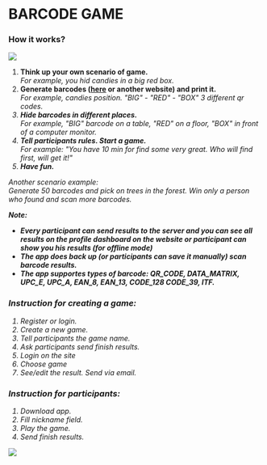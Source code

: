 <h1>BARCODE GAME</h2>
<h3 class="text-center">How it works?</h3>
<img src="https://barcode-game.denysyakubets.tk/images/flow.png"/>
<ol>
<li><b>Think up your own scenario of game.</b><br><i>For example, you hid candies in a big red box.</i></li>

<li><b>Generate barcodes (<a href="http://online-barcode-generator.net/">here</a> or another website) and print it.</b><br><i>For example, candies position. "BIG" - "RED" - "BOX" 3 different qr codes.</li>

<li><b>Hide barcodes in different places.</b><br><i>For example, "BIG" barcode on a table, "RED" on a floor, "BOX" in front of a computer monitor.</i></li>

<li><b>Tell participants rules. Start a game.</b><br><i>For example: "You have 10 min for find some very great. Who will find first, will get it!"</i></li>

<li><b>Have fun.</b></li>
</ol>
<p>
Another scenario example:<br>
Generate 50 barcodes and pick on trees in the forest. Win only a person who found and scan more barcodes. 
</p>
<p>
<b>
Note:
<ul>
<li>Every participant can send results to the server and you can see all results on the profile dashboard on the website or participant can show you his results (for offline mode)</li>
<li>The app does back up (or participants can save it manually) scan barcode results.</li>
<li>The app supportes types of barcode: QR_CODE, DATA_MATRIX, UPC_E, UPC_A, EAN_8, EAN_13, CODE_128 CODE_39, ITF.</li>
</ul>
</b>
</p>
<h3>Instruction for creating a game:</h3>
<ol>
<li>Register or login.</li>
<li>Create a new game.</li>
<li>Tell participants the game name.</li>
<li>Ask participants send finish results.</li>
<li>Login on the site</li>
<li>Choose game</li>
<li>See/edit the result. Send via email.</li>
</ol>
<h3>Instruction for participants:</h3>
<ol>
<li>Download app.</li>
<li>Fill nickname field.</li>
<li>Play the game.</li>
<li>Send finish results.</li>
</ol>
<a href="https://play.google.com/store/apps/details?id=barcodegame.denysyakubets.tk&hl=ru" target="_blank">
<img src="https://barcode-game.denysyakubets.tk/images/gplay.png"/>
</a>
